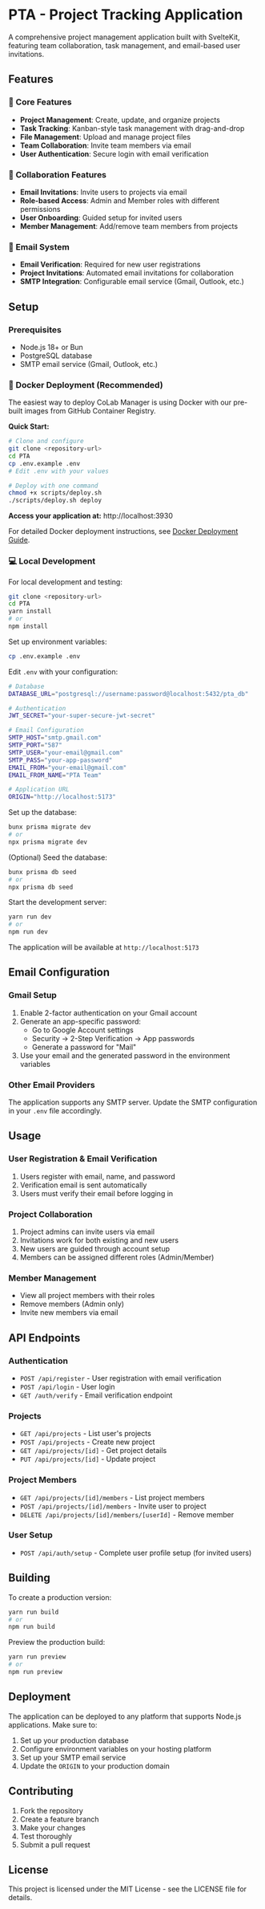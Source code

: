 # PTA - Project Tracking Application

A comprehensive project management application built with SvelteKit, featuring team collaboration, task management, and email-based user invitations.

## Features

### 🚀 Core Features

- **Project Management**: Create, update, and organize projects
- **Task Tracking**: Kanban-style task management with drag-and-drop
- **File Management**: Upload and manage project files
- **Team Collaboration**: Invite team members via email
- **User Authentication**: Secure login with email verification

### 👥 Collaboration Features

- **Email Invitations**: Invite users to projects via email
- **Role-based Access**: Admin and Member roles with different permissions
- **User Onboarding**: Guided setup for invited users
- **Member Management**: Add/remove team members from projects

### 📧 Email System

- **Email Verification**: Required for new user registrations
- **Project Invitations**: Automated email invitations for collaboration
- **SMTP Integration**: Configurable email service (Gmail, Outlook, etc.)

## Setup

### Prerequisites

- Node.js 18+ or Bun
- PostgreSQL database
- SMTP email service (Gmail, Outlook, etc.)

### 🐳 Docker Deployment (Recommended)

The easiest way to deploy CoLab Manager is using Docker with our pre-built images from GitHub Container Registry.

**Quick Start:**

```bash
# Clone and configure
git clone <repository-url>
cd PTA
cp .env.example .env
# Edit .env with your values

# Deploy with one command
chmod +x scripts/deploy.sh
./scripts/deploy.sh deploy
```

**Access your application at:** http://localhost:3930

For detailed Docker deployment instructions, see [Docker Deployment Guide](docs/DOCKER_DEPLOYMENT.md).

### 💻 Local Development

For local development and testing:

```bash
git clone <repository-url>
cd PTA
yarn install
# or
npm install
```

Set up environment variables:

```bash
cp .env.example .env
```

Edit `.env` with your configuration:

```bash
# Database
DATABASE_URL="postgresql://username:password@localhost:5432/pta_db"

# Authentication
JWT_SECRET="your-super-secure-jwt-secret"

# Email Configuration
SMTP_HOST="smtp.gmail.com"
SMTP_PORT="587"
SMTP_USER="your-email@gmail.com"
SMTP_PASS="your-app-password"
EMAIL_FROM="your-email@gmail.com"
EMAIL_FROM_NAME="PTA Team"

# Application URL
ORIGIN="http://localhost:5173"
```

Set up the database:

```bash
bunx prisma migrate dev
# or
npx prisma migrate dev
```

(Optional) Seed the database:

```bash
bunx prisma db seed
# or
npx prisma db seed
```

Start the development server:

```bash
yarn run dev
# or
npm run dev
```

The application will be available at `http://localhost:5173`

## Email Configuration

### Gmail Setup

1. Enable 2-factor authentication on your Gmail account
2. Generate an app-specific password:
   - Go to Google Account settings
   - Security → 2-Step Verification → App passwords
   - Generate a password for "Mail"
3. Use your email and the generated password in the environment variables

### Other Email Providers

The application supports any SMTP server. Update the SMTP configuration in your `.env` file accordingly.

## Usage

### User Registration & Email Verification

1. Users register with email, name, and password
2. Verification email is sent automatically
3. Users must verify their email before logging in

### Project Collaboration

1. Project admins can invite users via email
2. Invitations work for both existing and new users
3. New users are guided through account setup
4. Members can be assigned different roles (Admin/Member)

### Member Management

- View all project members with their roles
- Remove members (Admin only)
- Invite new members via email

## API Endpoints

### Authentication

- `POST /api/register` - User registration with email verification
- `POST /api/login` - User login
- `GET /auth/verify` - Email verification endpoint

### Projects

- `GET /api/projects` - List user's projects
- `POST /api/projects` - Create new project
- `GET /api/projects/[id]` - Get project details
- `PUT /api/projects/[id]` - Update project

### Project Members

- `GET /api/projects/[id]/members` - List project members
- `POST /api/projects/[id]/members` - Invite user to project
- `DELETE /api/projects/[id]/members/[userId]` - Remove member

### User Setup

- `POST /api/auth/setup` - Complete user profile setup (for invited users)

## Building

To create a production version:

```bash
yarn run build
# or
npm run build
```

Preview the production build:

```bash
yarn run preview
# or
npm run preview
```

## Deployment

The application can be deployed to any platform that supports Node.js applications. Make sure to:

1. Set up your production database
2. Configure environment variables on your hosting platform
3. Set up your SMTP email service
4. Update the `ORIGIN` to your production domain

## Contributing

1. Fork the repository
2. Create a feature branch
3. Make your changes
4. Test thoroughly
5. Submit a pull request

## License

This project is licensed under the MIT License - see the LICENSE file for details.

